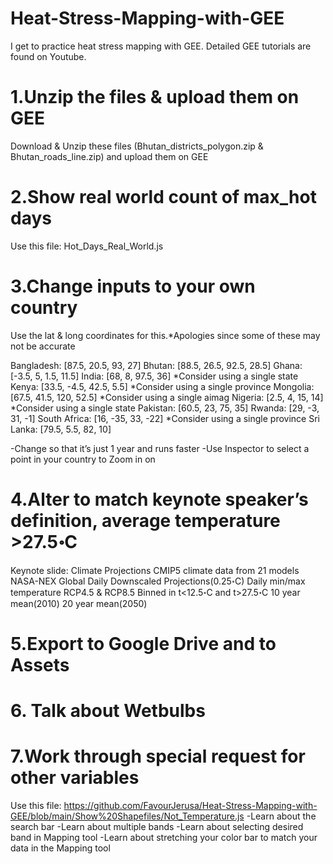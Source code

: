 # Heat-Stress-Mapping-with-GEE
I get to practice heat stress mapping with GEE. Detailed GEE tutorials are found on Youtube.

# 1.Unzip the files & upload them on GEE
Download & Unzip these files (Bhutan_districts_polygon.zip & Bhutan_roads_line.zip) and upload them on GEE

# 2.Show real world count of max_hot days 
Use this file: Hot_Days_Real_World.js

# 3.Change inputs to your own country
Use the lat & long coordinates for this.*Apologies since some of these may not be accurate

Bangladesh: [87.5, 20.5, 93, 27]
Bhutan: [88.5, 26.5, 92.5, 28.5]
Ghana: [-3.5, 5, 1.5, 11.5]
India: [68, 8, 97.5, 36] *Consider using a single state
Kenya: [33.5, -4.5, 42.5, 5.5] *Consider using a single province
Mongolia: [67.5, 41.5, 120, 52.5] *Consider using a single aimag
Nigeria: [2.5, 4, 15, 14] *Consider using a single state
Pakistan: [60.5, 23, 75, 35]
Rwanda: [29, -3, 31, -1]
South Africa: [16, -35, 33, -22] *Consider using a single province
Sri Lanka: [79.5, 5.5, 82, 10]

-Change so that it’s just 1 year and runs faster
-Use Inspector to select a point in your country to Zoom in on

# 4.Alter to match keynote speaker’s definition, average temperature >27.5॰C
Keynote slide:
  Climate Projections
  CMIP5 climate data from 21 models
    NASA-NEX Global Daily Downscaled Projections(0.25॰C)
    Daily min/max temperature
    RCP4.5 & RCP8.5
    Binned in t<12.5॰C and t>27.5॰C
    10 year mean(2010)
    20 year mean(2050)

# 5.Export to Google Drive and to Assets

# 6. Talk about Wetbulbs

# 7.Work through special request for other variables
  Use this file: https://github.com/FavourJerusa/Heat-Stress-Mapping-with-GEE/blob/main/Show%20Shapefiles/Not_Temperature.js
-Learn about the search bar
-Learn about multiple bands
-Learn about selecting desired band in Mapping tool
-Learn about stretching your color bar to match your data in the Mapping tool




  

